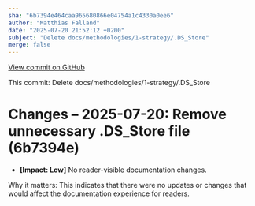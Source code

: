 ```yaml
---
sha: "6b7394e464caa965680866e04754a1c4330a0ee6"
author: "Matthias Falland"
date: "2025-07-20 21:52:12 +0200"
subject: "Delete docs/methodologies/1-strategy/.DS_Store"
merge: false
---
```


[View commit on GitHub](https://github.com/TheTrustedAdvisor/FabricAdoptionFramework/commit/6b7394e464caa965680866e04754a1c4330a0ee6)

This commit: Delete docs/methodologies/1-strategy/.DS_Store

# Changes – 2025-07-20: Remove unnecessary .DS_Store file (6b7394e)

- **[Impact: Low]** No reader-visible documentation changes.

Why it matters: This indicates that there were no updates or changes that would affect the documentation experience for readers.
